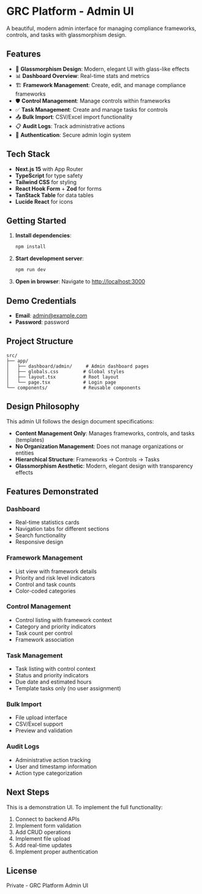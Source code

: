 # GRC Platform - Admin UI

A beautiful, modern admin interface for managing compliance frameworks, controls, and tasks with glassmorphism design.

## Features

- 🎨 **Glassmorphism Design**: Modern, elegant UI with glass-like effects
- 📊 **Dashboard Overview**: Real-time stats and metrics
- 🏗️ **Framework Management**: Create, edit, and manage compliance frameworks
- 🛡️ **Control Management**: Manage controls within frameworks
- ✅ **Task Management**: Create and manage tasks for controls
- 📤 **Bulk Import**: CSV/Excel import functionality
- 📋 **Audit Logs**: Track administrative actions
- 🔐 **Authentication**: Secure admin login system

## Tech Stack

- **Next.js 15** with App Router
- **TypeScript** for type safety
- **Tailwind CSS** for styling
- **React Hook Form** + **Zod** for forms
- **TanStack Table** for data tables
- **Lucide React** for icons

## Getting Started

1. **Install dependencies**:
   ```bash
   npm install
   ```

2. **Start development server**:
   ```bash
   npm run dev
   ```

3. **Open in browser**:
   Navigate to [http://localhost:3000](http://localhost:3000)

## Demo Credentials

- **Email**: admin@example.com
- **Password**: password

## Project Structure

```
src/
├── app/
│   ├── dashboard/admin/     # Admin dashboard pages
│   ├── globals.css         # Global styles
│   ├── layout.tsx          # Root layout
│   └── page.tsx            # Login page
└── components/             # Reusable components
```

## Design Philosophy

This admin UI follows the design document specifications:

- **Content Management Only**: Manages frameworks, controls, and tasks (templates)
- **No Organization Management**: Does not manage organizations or entities
- **Hierarchical Structure**: Frameworks → Controls → Tasks
- **Glassmorphism Aesthetic**: Modern, elegant design with transparency effects

## Features Demonstrated

### Dashboard
- Real-time statistics cards
- Navigation tabs for different sections
- Search functionality
- Responsive design

### Framework Management
- List view with framework details
- Priority and risk level indicators
- Control and task counts
- Color-coded categories

### Control Management
- Control listing with framework context
- Category and priority indicators
- Task count per control
- Framework association

### Task Management
- Task listing with control context
- Status and priority indicators
- Due date and estimated hours
- Template tasks only (no user assignment)

### Bulk Import
- File upload interface
- CSV/Excel support
- Preview and validation

### Audit Logs
- Administrative action tracking
- User and timestamp information
- Action type categorization

## Next Steps

This is a demonstration UI. To implement the full functionality:

1. Connect to backend APIs
2. Implement form validation
3. Add CRUD operations
4. Implement file upload
5. Add real-time updates
6. Implement proper authentication

## License

Private - GRC Platform Admin UI